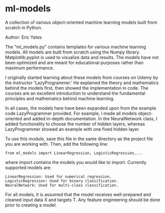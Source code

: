 # ml-models
A collection of various object-oriented machine learning models built from scratch in Python.

Author: Eric Yates

The "ml_models.py" contains templates for various machine learning models.
All models are built from scratch using the Numpy library. Matplotlib.pyplot
is used to visualize data and results. The models have not been optimized 
and are meant for educational purposes rather than maximum performance.

I originally started learning about these models from courses on Udemy
by the instructor 'LazyProgrammer.' He explained the theory and
mathematics behind the models first, then showed the implementation in
code. The courses are an excellent introduction to understand the
fundamental principles and mathematics behind machine learning.

In all cases, the models here have been expanded upon from the example
code LazyProgrammer provided. For example, I made all models
object-oriented and added in-depth documentation. In the NeuralNetwork
class, I added functionality to choose the number of hidden layers,
whereas LazyProgrammer showed an example with one fixed hidden layer.

To use this module, save this file in the same directory as the project
file you are working with. Then, add the following line:

    from ml_models import LinearRegression, LogisticRegression,...

where import contains the models you would like to import. Currently
supported models are:

    LinearRegression: Used for numerical regression.
    LogisticRegression: Used for binary classification.
    NeuralNetwork: Used for multi-class classification.

For all models, it is assumed that the model receives well-prepared and
cleaned input data X and targets T. Any feature engineering should be
done prior to creating a model.

